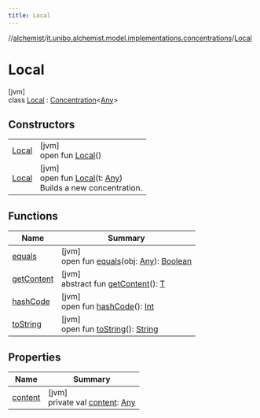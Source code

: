 ```yaml
---
title: Local
---
```

//[alchemist](../../../index.html)/[it.unibo.alchemist.model.implementations.concentrations](../index.html)/[Local](index.html)



# Local



[jvm]\
class [Local](index.html) : [Concentration](../../it.unibo.alchemist.model.interfaces/-concentration/index.html)<[Any](https://kotlinlang.org/api/latest/jvm/stdlib/kotlin/-any/index.html)>



## Constructors


| | |
|---|---|
| [Local](-local.html) | [jvm]<br>open fun [Local](-local.html)() |
| [Local](-local.html) | [jvm]<br>open fun [Local](-local.html)(t: [Any](https://kotlinlang.org/api/latest/jvm/stdlib/kotlin/-any/index.html))<br>Builds a new concentration. |


## Functions


| Name | Summary |
|---|---|
| [equals](equals.html) | [jvm]<br>open fun [equals](equals.html)(obj: [Any](https://kotlinlang.org/api/latest/jvm/stdlib/kotlin/-any/index.html)): [Boolean](https://kotlinlang.org/api/latest/jvm/stdlib/kotlin/-boolean/index.html) |
| [getContent](../../it.unibo.alchemist.model.interfaces/-concentration/get-content.html) | [jvm]<br>abstract fun [getContent](../../it.unibo.alchemist.model.interfaces/-concentration/get-content.html)(): [T](../../it.unibo.alchemist.model.implementations.actions/-abstract-action/index.html) |
| [hashCode](hash-code.html) | [jvm]<br>open fun [hashCode](hash-code.html)(): [Int](https://kotlinlang.org/api/latest/jvm/stdlib/kotlin/-int/index.html) |
| [toString](to-string.html) | [jvm]<br>open fun [toString](to-string.html)(): [String](https://docs.oracle.com/javase/8/docs/api/java/lang/String.html) |


## Properties


| Name | Summary |
|---|---|
| [content](content.html) | [jvm]<br>private val [content](content.html): [Any](https://kotlinlang.org/api/latest/jvm/stdlib/kotlin/-any/index.html) |


